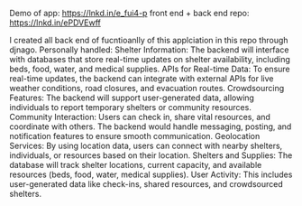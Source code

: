 Demo of app: https://lnkd.in/e_fui4-p
front end + back end repo: https://lnkd.in/ePDVEwff

I created all back end of fucntioanlly of this applciation in this repo through djnago. 
Personally handled:
Shelter Information: The backend will interface with databases that store real-time updates on shelter availability, including beds, food, water, and medical supplies.
APIs for Real-time Data: To ensure real-time updates, the backend can integrate with external APIs for live weather conditions, road closures, and evacuation routes.
Crowdsourcing Features: The backend will support user-generated data, allowing individuals to report temporary shelters or community resources.
Community Interaction: Users can check in, share vital resources, and coordinate with others. The backend would handle messaging, posting, and notification features to ensure smooth communication.
Geolocation Services: By using location data, users can connect with nearby shelters, individuals, or resources based on their location.
Shelters and Supplies: The database will track shelter locations, current capacity, and available resources (beds, food, water, medical supplies).
User Activity: This includes user-generated data like check-ins, shared resources, and crowdsourced shelters.
